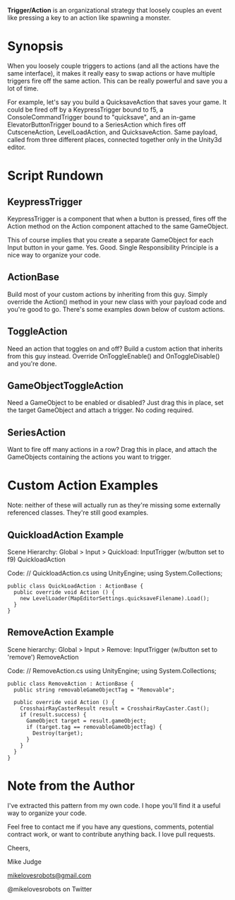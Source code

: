 **Trigger/Action** is an organizational strategy that loosely couples an event like
pressing a key to an action like spawning a monster.

Synopsis
========

When you loosely couple triggers to actions (and all the actions have the same
interface), it makes it really easy to swap actions or have multiple triggers 
fire off the same action.  This can be really powerful and save you a lot of 
time. 
 
For example, let's say you build a QuicksaveAction that saves your game.  It 
could be fired off by a KeypressTrigger bound to f5, a ConsoleCommandTrigger
bound to "quicksave", and an in-game ElevatorButtonTrigger bound to a 
SeriesAction which fires off CutsceneAction, LevelLoadAction, and
QuicksaveAction.  Same payload, called from three different places, connected 
together only in the Unity3d editor.


Script Rundown
==============

KeypressTrigger
------------
KeypressTrigger is a component that when a button is pressed, fires off the 
Action method on the Action component attached to the same GameObject.

This of course implies that you create a separate GameObject for each Input 
button in your game.  Yes.  Good.  Single Responsibility Principle is a nice
way to organize your code.

ActionBase
----------
Build most of your custom actions by inheriting from this guy.  Simply override 
the Action() method in your new class with your payload code and you're good to 
go.  There's some examples down below of custom actions.

ToggleAction
------------
Need an action that toggles on and off?  Build a custom action that inherits 
from this guy instead.  Override OnToggleEnable() and OnToggleDisable() and 
you're done.

GameObjectToggleAction
----------------------
Need a GameObject to be enabled or disabled?  Just drag this in place, set the 
target GameObject and attach a trigger.  No coding required.

SeriesAction
------------
Want to fire off many actions in a row?  Drag this in place, and attach the 
GameObjects containing the actions you want to trigger.


Custom Action Examples
======================

Note: neither of these will actually run as they're missing some externally
referenced classes.  They're still good examples.

QuickloadAction Example
-----------------------

Scene Hierarchy:
  Global > Input > Quickload:
    InputTrigger (w/button set to f9)
    QuickloadAction

Code:
    // QuickloadAction.cs
    using UnityEngine;
    using System.Collections;

    public class QuickLoadAction : ActionBase {
      public override void Action () {
        new LevelLoader(MapEditorSettings.quicksaveFilename).Load();
      }
    }

RemoveAction Example
--------------------

Scene hierarchy:
   Global > Input > Remove:
     InputTrigger (w/button set to 'remove')
     RemoveAction

Code:
    // RemoveAction.cs
    using UnityEngine;
    using System.Collections;

    public class RemoveAction : ActionBase {
      public string removableGameObjectTag = "Removable";

      public override void Action () {
        CrosshairRayCasterResult result = CrosshairRayCaster.Cast();
        if (result.success) {
          GameObject target = result.gameObject;
          if (target.tag == removableGameObjectTag) {
            Destroy(target);
          }
        }
      }
    }

Note from the Author
=======================

I've extracted this pattern from my own code.  I hope you'll find it a useful 
way to organize your code.

Feel free to contact me if you have any questions, comments, potential contract 
work, or want to contribute anything back.  I love pull requests.  

Cheers,

Mike Judge

mikelovesrobots@gmail.com

@mikelovesrobots on Twitter
